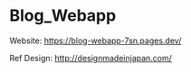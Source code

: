 ﻿# Blog_Webapp
Website: https://blog-webapp-7sn.pages.dev/

Ref Design: http://designmadeinjapan.com/
